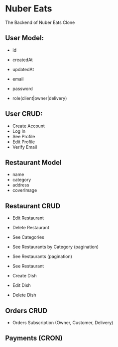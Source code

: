 # Nuber Eats

The Backend of Nuber Eats Clone

## User Model:

- id
- createdAt
- updatedAt

- email
- password
- role(client|owner|delivery)

## User CRUD:

- Create Account
- Log In
- See Profile
- Edit Profile
- Verify Email

## Restaurant Model

- name
- category
- address
- coverImage

## Restaurant CRUD

- Edit Restaurant
- Delete Restaurant

- See Categories
- See Restaurants by Category (pagination)
- See Restaurants (pagination)
- See Restaurant

- Create Dish
- Edit Dish
- Delete Dish

## Orders CRUD

- Orders Subscription (Owner, Customer, Delivery)

## Payments (CRON)
